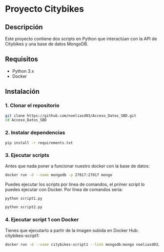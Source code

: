 # Proyecto Citybikes

## Descripción
Este proyecto contiene dos scripts en Python que interactúan con la API de Citybikes y una base de datos MongoDB. 

## Requisitos
- Python 3.x
- Docker 

## Instalación

### 1. Clonar el repositorio
```bash
git clone https://github.com/noeliasd03/Acceso_Datos_SBD.git
cd Acceso_Datos_SBD
```
### 2. Instalar dependencias  
```bash
pip install -r requirements.txt
```
### 3. Ejecutar scripts
Antes que nada poner a funcionar nuestro docker con la base de datos:
```bash
docker run -d --name mongodb -p 27017:27017 mongo
```
Puedes ejecutar los scripts por linea de comandos, el primer script lo puedes ejecutar con Docker. Por línea de comandos sería:  
```bash
python script1.py
```
```bash
python script2.py
```
### 4. Ejecutar script 1 con Docker
Tienes que ejecutarlo a partir de la imagen subida en Docker Hub: citybikes-script1:
```bash
docker run -d --name citybikes-script1 --link mongodb:mongo noeliasd03/citybikes-script1
```
